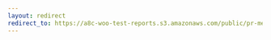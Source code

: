 ```yaml
---
layout: redirect
redirect_to: https://a8c-woo-test-reports.s3.amazonaws.com/public/pr-merge/39913/e2e/index.html
---
```

